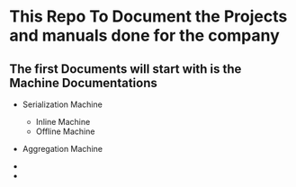 # This Repo To Document the Projects and manuals done for the company
## The first Documents will start with is the Machine Documentations
- Serialization Machine
  - Inline Machine 
  - Offline Machine
- Aggregation Machine 

-
-
